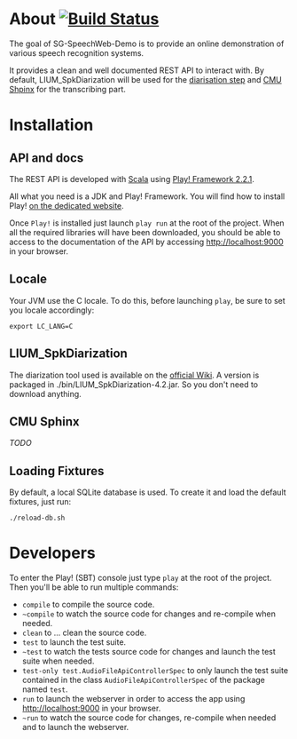 # About [![Build Status](https://travis-ci.org/voxilab/speech-recognition-api.png?branch=diarization)](https://travis-ci.org/voxilab/speech-recognition-api)

The goal of SG-SpeechWeb-Demo is to provide an online demonstration of various speech recognition systems. 

It provides a clean and well documented REST API to interact with. By default, LIUM_SpkDiarization will be used for the [diarisation step](http://en.wikipedia.org/wiki/Speaker_diarisation) and [CMU Shpinx](http://cmusphinx.sourceforge.net/) for the transcribing part.

# Installation

## API and docs

The REST API is developed with [Scala](http://en.wikipedia.org/wiki/Scala_%28programming_language%29) using [Play! Framework 2.2.1](http://www.playframework.com/).

All what you need is a JDK and Play! Framework. You will find how to install Play! [on the dedicated website](http://www.playframework.com/documentation/2.1.1/Installing).

Once `Play!` is installed just launch `play run` at the root of the project. When all the required libraries will have been downloaded, you should be able to access to the documentation of the API by accessing [http://localhost:9000](http://localhost:9000) in your browser.

## Locale

Your JVM use the C locale. To do this, before launching `play`, be sure to set you locale accordingly:

    export LC_LANG=C

## LIUM_SpkDiarization

The diarization tool used is available on the [official Wiki](http://lium3.univ-lemans.fr/diarization/doku.php). A version is packaged in ./bin/LIUM_SpkDiarization-4.2.jar. So you don't need to download anything.

## CMU Sphinx
_TODO_

## Loading Fixtures

By default, a local SQLite database is used. To create it and load the default fixtures, just run:

    ./reload-db.sh

# Developers

To enter the Play! (SBT) console just type `play` at the root of the project. Then you'll be able to run multiple commands:

- `compile` to compile the source code.
- `~compile` to watch the source code for changes and re-compile when needed.
- `clean` to ... clean the source code.
- `test` to launch the test suite.
- `~test` to watch the tests source code for changes and launch the test suite when needed.
- `test-only test.AudioFileApiControllerSpec` to only launch the test suite contained in the class `AudioFileApiControllerSpec` of the package named `test`.
- `run` to launch the webserver in order to access the app using [http://localhost:9000](http://localhost:9000) in your browser.
- `~run` to watch the source code for changes, re-compile when needed and to launch the webserver.
